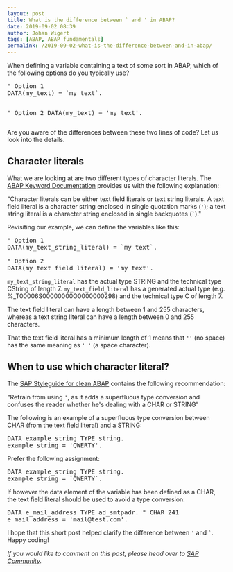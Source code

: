 ```yaml
---
layout: post
title: What is the difference between ` and ' in ABAP?
date: 2019-09-02 08:39
author: Johan Wigert
tags: [ABAP, ABAP fundamentals]
permalink: /2019-09-02-what-is-the-difference-between-and-in-abap/
---
```

<!-- wp:paragraph -->
<p>When defining a variable containing a text of some sort in ABAP, which of the following options do you typically use?</p>
<!-- /wp:paragraph -->
<!--more-->
<!-- wp:preformatted -->
<pre class="wp-block-preformatted">" Option 1
DATA(my_text) = `my text`.

 " Option 2
DATA(my_text) = 'my text'. </pre>
<!-- /wp:preformatted -->

<!-- wp:paragraph -->
<p>Are you aware of the differences between these two lines of code? Let us look into the details.</p>
<!-- /wp:paragraph -->

<!-- wp:heading -->
<h2>Character literals</h2>
<!-- /wp:heading -->

<!-- wp:paragraph -->
<p>What we are looking at are two different types of character literals. The <a href="https://help.sap.com/doc/abapdocu_751_index_htm/7.51/en-US/index.htm?file=abenuntyped_character_literals.htm">ABAP Keyword Documentation</a> provides us with the following explanation:</p>
<!-- /wp:paragraph -->

<!-- wp:paragraph -->
<p>"Character literals can be either text field literals or text string literals. A text field literal is a character string enclosed in single quotation marks (<code>'</code>); a text string literal is a character string enclosed in single backquotes (<code>`</code>)."</p>
<!-- /wp:paragraph -->

<!-- wp:paragraph -->
<p>Revisiting our example, we can define the variables like this:</p>
<!-- /wp:paragraph -->

<!-- wp:preformatted -->
<pre class="wp-block-preformatted">" Option 1
DATA(my_text_string_literal) = `my text`.

" Option 2
DATA(my_text_field_literal) = 'my text'.</pre>
<!-- /wp:preformatted -->

<!-- wp:paragraph -->
<p><code>my_text_string_literal</code> has the actual type STRING and the technical type CString of length 7. <code>my_text_field_literal</code> has a generated actual type (e.g. %_T00006S00000000O0000000298) and the technical type C of length 7. </p>
<!-- /wp:paragraph -->

<!-- wp:paragraph -->
<p>The text field literal can have a length between 1 and 255 characters, whereas a text string  literal can have a length between 0 and 255 characters.</p>
<!-- /wp:paragraph -->

<!-- wp:paragraph -->
<p>That the text field literal has a minimum length of 1 means that <code>''</code> (no space) has the same meaning as <code>' '</code> (a space character).</p>
<!-- /wp:paragraph -->

<!-- wp:heading -->
<h2>When to use which character literal?</h2>
<!-- /wp:heading -->

<!-- wp:paragraph -->
<p>The <a href="https://github.com/SAP/styleguides/blob/master/clean-abap/CleanABAP.md#use--to-define-literals">SAP Styleguide for clean ABAP</a> contains the following recommendation:</p>
<!-- /wp:paragraph -->

<!-- wp:paragraph -->
<p>"Refrain from using <code>'</code>, as it adds a superfluous type conversion and confuses the reader whether he's dealing with a CHAR or STRING"</p>
<!-- /wp:paragraph -->

<!-- wp:paragraph -->
<p>The following is an example of a superfluous type conversion between CHAR (from the text field literal) and a STRING:</p>
<!-- /wp:paragraph -->

<!-- wp:preformatted -->
<pre class="wp-block-preformatted">DATA example_string TYPE string.
example_string = 'QWERTY'.</pre>
<!-- /wp:preformatted -->

<!-- wp:paragraph -->
<p>Prefer the following assignment:</p>
<!-- /wp:paragraph -->

<!-- wp:preformatted -->
<pre class="wp-block-preformatted">DATA example_string TYPE string.
example_string = `QWERTY`.</pre>
<!-- /wp:preformatted -->

<!-- wp:paragraph -->
<p>If however the data element of the variable has been defined as a CHAR, the text field literal should be used to avoid a type conversion:</p>
<!-- /wp:paragraph -->

<!-- wp:preformatted -->
<pre class="wp-block-preformatted">DATA e_mail_address TYPE ad_smtpadr. " CHAR 241
e_mail_address = 'mail@test.com'.</pre>
<!-- /wp:preformatted -->

<!-- wp:paragraph -->
<p>I hope that this short post helped clarify the difference between <code>'</code> and <code>`</code>. Happy coding!</p>
<!-- /wp:paragraph -->

<!-- wp:paragraph -->
<p><em>If you would like to comment on this post, please head over to <a href="https://blogs.sap.com/2019/09/03/what-is-the-difference-between-and-in-abap/">SAP Community</a>.</em></p>
<!-- /wp:paragraph -->